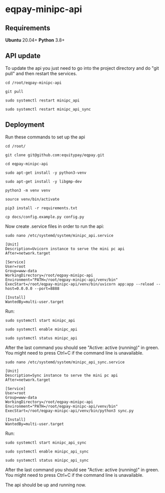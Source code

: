 # eqpay-minipc-api

## Requirements

**Ubuntu** 20.04+
**Python** 3.8+

## API update

To update the api you just need to go into the project directory and do "git pull" and then restart the services.

```
cd /root/eqpay-minipc-api
```

```
git pull
```

```
sudo systemctl restart minipc_api
```

```
sudo systemctl restart minipc_api_sync
```

## Deployment


Run these commands to set up the api

```
cd /root/
```

```
git clone git@github.com:equitypay/eqpay.git
```

```
cd eqpay-minipc-api
```

```
sudo apt-get install -y python3-venv
```

```
sudo apt-get install -y libgmp-dev
```

```
python3 -m venv venv
```

```
source venv/bin/activate
```

```
pip3 install -r requirements.txt
```

```
cp docs/config.example.py config.py
```

Now create .service files in order to run the api:

```
sudo nano /etc/systemd/system/minipc_api.service
```

```
[Unit]
Description=Uvicorn instance to serve the mini pc api
After=network.target

[Service]
User=root
Group=www-data
WorkingDirectory=/root/eqpay-minipc-api
Environment="PATH=/root/eqpay-minipc-api/venv/bin"
ExecStart=/root/eqpay-minipc-api/venv/bin/uvicorn app:app --reload --host=0.0.0.0 --port=8888

[Install]
WantedBy=multi-user.target
```

Run:

```
sudo systemctl start minipc_api
```

```
sudo systemctl enable minipc_api
```

```
sudo systemctl status minipc_api
```

After the last command you should see "Active: active (running)" in green. You might need to press Ctrl+C if the command line is unavailable.

```
sudo nano /etc/systemd/system/minipc_api_sync.service
```

```
[Unit]
Description=Sync instance to serve the mini pc api
After=network.target

[Service]
User=root
Group=www-data
WorkingDirectory=/root/eqpay-minipc-api
Environment="PATH=/root/eqpay-minipc-api/venv/bin"
ExecStart=/root/eqpay-minipc-api/venv/bin/python3 sync.py

[Install]
WantedBy=multi-user.target
```

Run:

```
sudo systemctl start minipc_api_sync
```

```
sudo systemctl enable minipc_api_sync
```

```
sudo systemctl status minipc_api_sync
```

After the last command you should see "Active: active (running)" in green. You might need to press Ctrl+C if the command line is unavailable.

The api should be up and running now.
